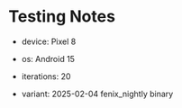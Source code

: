 # Testing Notes

- device: Pixel 8
- os: Android 15

- iterations: 20

- variant: 2025-02-04 fenix_nightly binary